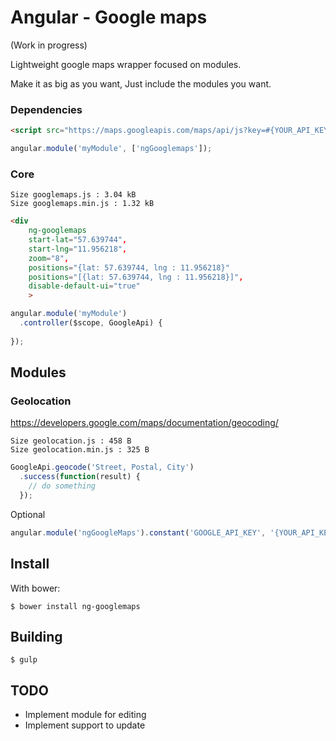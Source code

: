 Angular - Google maps
=================
(Work in progress)

Lightweight google maps wrapper focused on modules.

Make it as big as you want, Just include the modules you want.

### Dependencies
```html
<script src="https://maps.googleapis.com/maps/api/js?key=#{YOUR_API_KEY}"></script>
```
```js
angular.module('myModule', ['ngGooglemaps']);
```

### Core
    Size googlemaps.js : 3.04 kB
    Size googlemaps.min.js : 1.32 kB
```html
<div
    ng-googlemaps
    start-lat="57.639744",
    start-lng="11.956218",
    zoom="8",
    positions="{lat: 57.639744, lng : 11.956218}"
    positions="[{lat: 57.639744, lng : 11.956218}]",
    disable-default-ui="true"
    >
```

```js
angular.module('myModule')
  .controller($scope, GoogleApi) {
    
});
```


Modules
-------
### Geolocation

https://developers.google.com/maps/documentation/geocoding/

    Size geolocation.js : 458 B
    Size geolocation.min.js : 325 B
```js
GoogleApi.geocode('Street, Postal, City')
  .success(function(result) {
    // do something
  });
```
Optional
```js
angular.module('ngGoogleMaps').constant('GOOGLE_API_KEY', '{YOUR_API_KEY}');
```

Install
-------
With bower:

    $ bower install ng-googlemaps


Building
-------
	$ gulp


TODO
-------
- Implement module for editing
- Implement support to update

	
